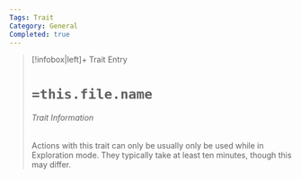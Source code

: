```yaml
---
Tags: Trait
Category: General
Completed: true
---
```

> [!infobox|left]+ Trait Entry
> # `=this.file.name`
> ###### Trait Information
> Actions with this trait can only be usually only be used while in Exploration mode. They typically take at least ten minutes, though this may differ.